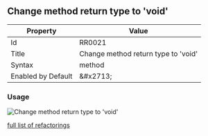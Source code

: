 ## Change method return type to 'void'

| Property | Value |
| -------- | ----- |
| Id | RR0021 |
| Title | Change method return type to 'void' |
| Syntax | method |
| Enabled by Default | &\#x2713; |

### Usage

![Change method return type to 'void'](../../images/refactorings/ChangeMethodReturnTypeToVoid.png)

[full list of refactorings](Refactorings.md)